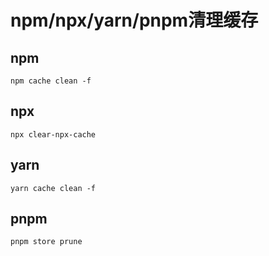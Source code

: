 # npm/npx/yarn/pnpm清理缓存

## npm

```
npm cache clean -f
```

## npx

```
npx clear-npx-cache
```

## yarn

```
yarn cache clean -f
```

## pnpm

```
pnpm store prune
```

